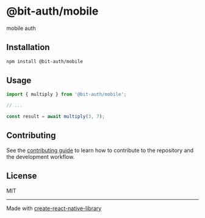 # @bit-auth/mobile

mobile auth

## Installation

```sh
npm install @bit-auth/mobile
```

## Usage

```js
import { multiply } from '@bit-auth/mobile';

// ...

const result = await multiply(3, 7);
```

## Contributing

See the [contributing guide](CONTRIBUTING.md) to learn how to contribute to the repository and the development workflow.

## License

MIT

---

Made with [create-react-native-library](https://github.com/callstack/react-native-builder-bob)
